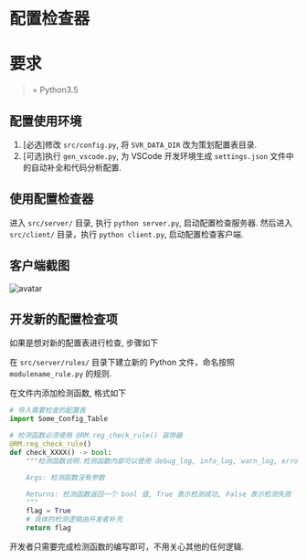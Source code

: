# 配置检查器

# 要求
>= Python3.5

## 配置使用环境

1. [必选]修改 `src/config.py`, 将 `SVR_DATA_DIR` 改为策划配置表目录.
2. [可选]执行 `gen_vscode.py`, 为 VSCode 开发环境生成 `settings.json` 文件中的自动补全和代码分析配置.


## 使用配置检查器

进入 `src/server/` 目录, 执行 `python server.py`, 启动配置检查服务器. 然后进入 `src/client/` 目录，执行 `python client.py`, 启动配置检查客户端.

## 客户端截图

![avatar](./pictures/client1.png)


## 开发新的配置检查项

如果是想对新的配置表进行检查, 步骤如下

在 `src/server/rules/` 目录下建立新的 Python 文件，命名按照 `modulename_rule.py`
的规则.

在文件内添加检测函数, 格式如下

```python
# 导入需要检查的配置表
import Some_Config_Table

# 检测函数必须使用 @RM.reg_check_rule() 装饰器
@RM.reg_check_rule()
def check_XXXX() -> bool:
    """检测函数说明.检测函数内部可以使用 debug_log, info_log, warn_log, error_log 四个日志打印函数.

    Args: 检测函数没有参数

    Returns: 检测函数返回一个 bool 值, True 表示检测成功, False 表示检测失败
    """
    flag = True
    # 具体的检测逻辑由开发者补充
    return flag
```

开发者只需要完成检测函数的编写即可，不用关心其他的任何逻辑.

